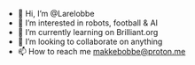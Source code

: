 - 👋 Hi, I’m @Larelobbe
- 👀 I’m interested in robots, football & AI
- 🌱 I’m currently learning on Brilliant.org
- 💞️ I’m looking to collaborate on anything
- 📫 How to reach me makkebobbe@proton.me

<!---
Larelobbe/Larelobbe is a ✨ special ✨ repository because its `README.md` (this file) appears on your GitHub profile.
You can click the Preview link to take a look at your changes.
--->
